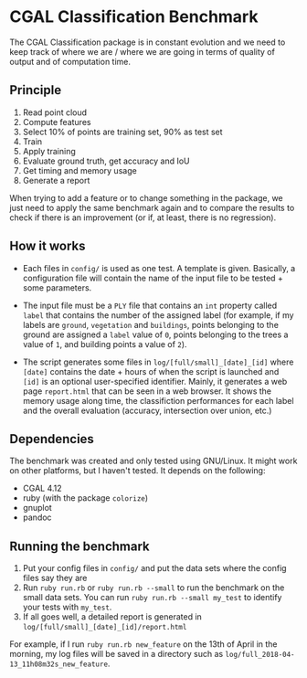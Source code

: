 # CGAL Classification Benchmark

The CGAL Classification package is in constant evolution and we need
to keep track of where we are / where we are going in terms of quality
of output and of computation time.

## Principle

 1. Read point cloud
 2. Compute features
 3. Select 10% of points are training set, 90% as test set
 4. Train
 5. Apply training
 6. Evaluate ground truth, get accuracy and IoU
 7. Get timing and memory usage
 8. Generate a report

When trying to add a feature or to change something in the package, we
just need to apply the same benchmark again and to compare the results
to check if there is an improvement (or if, at least, there is no
regression).

## How it works

 * Each files in `config/` is used as one test. A template is
   given. Basically, a configuration file will contain the name of the
   input file to be tested + some parameters.

 * The input file must be a `PLY` file that contains an `int` property
   called `label` that contains the number of the assigned label (for
   example, if my labels are `ground`, `vegetation` and `buildings`,
   points belonging to the ground are assigned a `label` value of `0`,
   points belonging to the trees a value of `1`, and building points a
   value of `2`).
 
 * The script generates some files in `log/[full/small]_[date]_[id]`
   where `[date]` contains the date + hours of when the script is
   launched and `[id]` is an optional user-specified
   identifier. Mainly, it generates a web page `report.html` that can
   be seen in a web browser. It shows the memory usage along time, the
   classifiction performances for each label and the overall
   evaluation (accuracy, intersection over union, etc.)
 
## Dependencies

The benchmark was created and only tested using GNU/Linux. It might
work on other platforms, but I haven't tested. It depends on the
following:

 * CGAL 4.12
 * ruby (with the package `colorize`)
 * gnuplot
 * pandoc

## Running the benchmark

 1. Put your config files in `config/` and put the data sets where the
    config files say they are
 2. Run `ruby run.rb` or `ruby run.rb --small` to run the benchmark on
    the small data sets. You can run `ruby run.rb --small my_test` to
    identify your tests with `my_test`.
 3. If all goes well, a detailed report is generated in
    `log/[full/small]_[date]_[id]/report.html`

For example, if I run `ruby run.rb new_feature` on the 13th of April
in the morning, my log files will be saved in a directory such as
`log/full_2018-04-13_11h08m32s_new_feature`.
